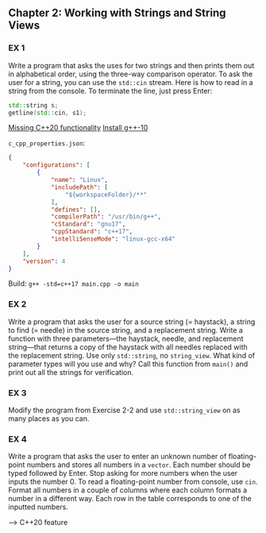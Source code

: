 ## Chapter 2: Working with Strings and String Views

### EX 1

Write a program that asks the uses for two strings and then prints them out in alphabetical order, using the three-way comparison operator. To ask the user for a string, you can use the `std::cin` stream. Here is how to read in a string from the console. To terminate the line, just press Enter:

```cpp
std::string s;
getline(std::cin, s1);
```

[Missing C++20 functionality](https://stackoverflow.com/questions/69037873/why-am-i-missing-c20-headers-and-how-do-i-fix-this)
[Install g++-10](https://ahelpme.com/linux/ubuntu/install-and-make-gnu-gcc-10-default-in-ubuntu-20-04-focal/)

`c_cpp_properties.json`:

```json
{
    "configurations": [
        {
            "name": "Linux",
            "includePath": [
                "${workspaceFolder}/**"
            ],
            "defines": [],
            "compilerPath": "/usr/bin/g++",
            "cStandard": "gnu17",
            "cppStandard": "c++17",
            "intelliSenseMode": "linux-gcc-x64"
        }
    ],
    "version": 4
}
```

Build: `g++ -std=c++17 main.cpp -o main`



### EX 2

Write a program that asks the user for a source string (= haystack), a string to find (= needle) in the source string, and a replacement string. Write a function with three parameters—the haystack, needle, and replacement string—that returns a copy of the haystack with all needles replaced with the replacement string. Use only `std::string`, no `string_view`. What kind of parameter types will you use and why? Call this function from `main()` and print out all the strings for verification.

### EX 3

Modify the program from Exercise 2-2 and use `std::string_view` on as many places as you can.

### EX 4

Write a program that asks the user to enter an unknown number of floating-point numbers and stores all numbers in a `vector`. Each number should be typed followed by Enter. Stop asking for more numbers when the user inputs the number 0. To read a floating-point number from console, use `cin`. Format all numbers in a couple of columns where each column formats a number in a different way. Each row in the table corresponds to one of the inputted numbers. 

--> C++20 feature